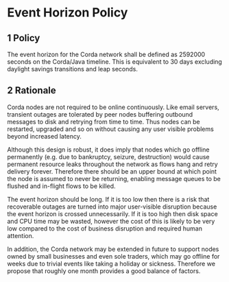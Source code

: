 # Event Horizon Policy

## 1 Policy

The event horizon for the Corda network shall be defined as 2592000 seconds on the Corda/Java timeline. This is 
equivalent to 30 days excluding daylight savings transitions and leap seconds.

## 2 Rationale

Corda nodes are not required to be online continuously. Like email servers, transient outages are tolerated by peer 
nodes buffering outbound messages to disk and retrying from time to time. Thus nodes can be restarted, upgraded and so 
on without causing any user visible problems beyond increased latency.

Although this design is robust, it does imply that nodes which go offline permanently (e.g. due to bankruptcy, seizure, 
destruction) would cause permanent resource leaks throughout the network as flows hang and retry delivery forever. 
Therefore there should be an upper bound at which point the node is assumed to never be returning, enabling message 
queues to be flushed and in-flight flows to be killed.

The event horizon should be long. If it is too low then there is a risk that recoverable outages are turned into major 
user-visible disruption because the event horizon is crossed unnecessarily. If it is too high then disk space and CPU 
time may be wasted, however the cost of this is likely to be very low compared to the cost of business disruption and 
required human attention.

In addition, the Corda network may be extended in future to support nodes owned by small businesses and even sole 
traders, which may go offline for weeks due to trivial events like taking a holiday or sickness.
Therefore we propose that roughly one month provides a good balance of factors.
